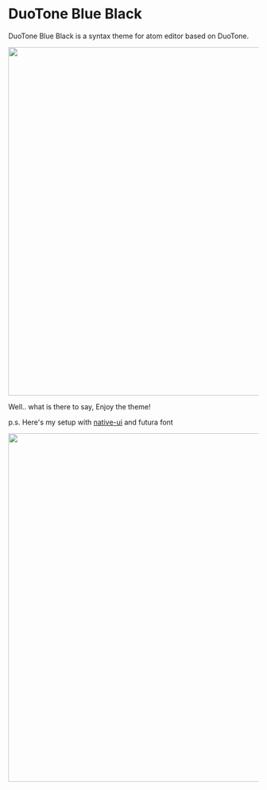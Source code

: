 # DuoTone Blue Black

DuoTone Blue Black is a syntax theme for atom editor based on DuoTone.

<img src="https://github.com/k0626089/duotone-blue-black-syntax/raw/master/docs/screenshot.png" width="700">

Well.. what is there to say,
Enjoy the theme!

 

p.s. Here's my setup with [native-ui](https://atom.io/themes/native-ui) and futura font

<img src="https://raw.githubusercontent.com/k0626089/duotone-blue-black-syntax/master/docs/Desktop%20ScreenShot.png" width="700">

